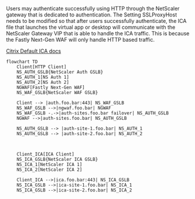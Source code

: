 Users may authenticate successfully using HTTP through the NetScaler gateway that is dedicated to authentication. The Setting SSLProxyHost needs to be modified so that after users successfully authenticate, the ICA file that launches the virtual app or desktop will communicate with the NetScaler Gateway VIP that is able to handle the ICA traffic. This is because the Fastly Next-Gen WAF will only handle HTTP based traffic.

[Citrix Default ICA docs](https://docs.citrix.com/en-us/storefront/current-release/configure-manage-stores/default-ica.html)

```mermaid
flowchart TD
    Client[HTTP Client]
    NS_AUTH_GSLB{NetScaler Auth GSLB}
    NS_AUTH_1[NS Auth 1]
    NS_AUTH_2[NS Auth 2]
    NGWAF[Fastly Next-Gen WAF]
    NS_WAF_GSLB{NetScaler WAF GSLB}
    
    Client --> |auth.foo.bar:443| NS_WAF_GSLB
    NS_WAF_GSLB -->|ngwaf.foo.bar| NGWAF
    NS_WAF_GSLB -.->|auth-sites.foo.bar failover| NS_AUTH_GSLB
    NGWAF -->|auth-sites.foo.bar| NS_AUTH_GSLB
    
    NS_AUTH_GSLB --> |auth-site-1.foo.bar| NS_AUTH_1
    NS_AUTH_GSLB --> |auth-site-2.foo.bar| NS_AUTH_2

    

    Client_ICA[ICA Client]
    NS_ICA_GSLB{NetScaler ICA GSLB}
    NS_ICA_1[NetScaler ICA 1]
    NS_ICA_2[NetScaler ICA 2]

    Client_ICA -->|ica.foo.bar:443| NS_ICA_GSLB
    NS_ICA_GSLB -->|ica-site-1.foo.bar| NS_ICA_1
    NS_ICA_GSLB -->|ica-site-2.foo.bar| NS_ICA_2

```